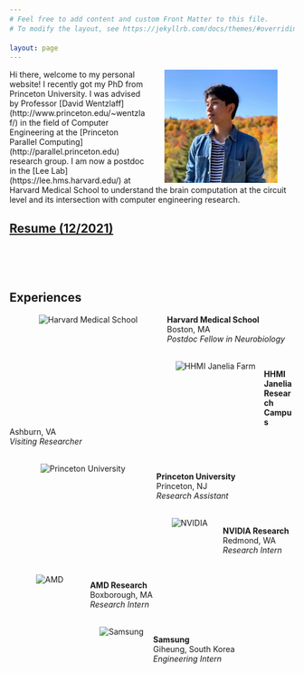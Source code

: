 ```yaml
---
# Feel free to add content and custom Front Matter to this file.
# To modify the layout, see https://jekyllrb.com/docs/themes/#overriding-theme-defaults

layout: page
---
```


<img style="float: right; margin: 0px 30px" src="images/72640582_10156770136617201_6628404907449778176_n.jpg" alt="Me" width="200"/>
Hi there, welcome to my personal website! I recently got my PhD from Princeton University. I was advised by Professor [David Wentzlaff](http://www.princeton.edu/~wentzlaf/) in the field of Computer Engineering at the [Princeton Parallel Computing](http://parallel.princeton.edu) research group. I am now a postdoc in the [Lee Lab](https://lee.hms.harvard.edu/) at Harvard Medical School to understand the brain computation at the circuit level and its intersection with computer engineering research.

## [Resume (12/2021)]({{site.url}}/assets/hms_resume.pdf)

<br/>
<br/>
<br/>

## Experiences

<img style="float: left; margin: 0px 52px" src="{{site.url}}/assets/hms_logo.png" alt="Harvard Medical School" height="100"/>

**Harvard Medical School**  
Boston, MA  
*Postdoc Fellow in Neurobiology*

<br/>

<img style="float: left; margin: 0px 15px" src="{{site.url}}/assets/hhmi_janelia_logo.png" alt="HHMI Janelia Farm" height="100"/>

**HHMI Janelia Research Campus**  
Ashburn, VA  
*Visiting Researcher*

<br/>

<img style="float: left; margin: 0px 55px" src="{{site.url}}/assets/princeton_shield.png" alt="Princeton University" height="100"/>

**Princeton University**  
Princeton, NJ  
*Research Assistant*

<br/>

<img style="float: left; margin: 0px 27px" src="{{site.url}}/assets/nvidia_logo.jpg" alt="NVIDIA" height="100"/>

**NVIDIA Research**  
Redmond, WA  
*Research Intern*

<br/>

<img style="float: left; margin: 0px 47px" src="{{site.url}}/assets/amd_logo.png" alt="AMD" height="100"/>

**AMD Research**  
Boxborough, MA  
*Research Intern*

<br/>

<img style="float: left; margin: 0px 17px" src="{{site.url}}/assets/samsung_logo.png" alt="Samsung" height="52"/>

**Samsung**  
Giheung, South Korea  
*Engineering Intern*

<br/>

